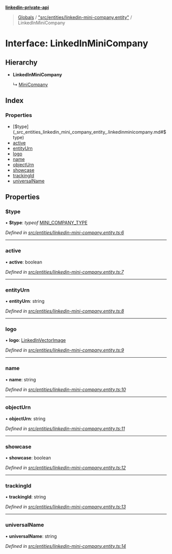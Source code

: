 **[linkedin-private-api](../README.md)**

> [Globals](../globals.md) / ["src/entities/linkedin-mini-company.entity"](../modules/_src_entities_linkedin_mini_company_entity_.md) / LinkedInMiniCompany

# Interface: LinkedInMiniCompany

## Hierarchy

- **LinkedInMiniCompany**

  ↳ [MiniCompany](_src_entities_mini_company_entity_.minicompany.md)

## Index

### Properties

- [$type](_src_entities_linkedin_mini_company_entity_.linkedinminicompany.md#$type)
- [active](_src_entities_linkedin_mini_company_entity_.linkedinminicompany.md#active)
- [entityUrn](_src_entities_linkedin_mini_company_entity_.linkedinminicompany.md#entityurn)
- [logo](_src_entities_linkedin_mini_company_entity_.linkedinminicompany.md#logo)
- [name](_src_entities_linkedin_mini_company_entity_.linkedinminicompany.md#name)
- [objectUrn](_src_entities_linkedin_mini_company_entity_.linkedinminicompany.md#objecturn)
- [showcase](_src_entities_linkedin_mini_company_entity_.linkedinminicompany.md#showcase)
- [trackingId](_src_entities_linkedin_mini_company_entity_.linkedinminicompany.md#trackingid)
- [universalName](_src_entities_linkedin_mini_company_entity_.linkedinminicompany.md#universalname)

## Properties

### $type

• **$type**: _typeof_ [MINI_COMPANY_TYPE](../modules/_src_entities_linkedin_mini_company_entity_.md#mini_company_type)

_Defined in [src/entities/linkedin-mini-company.entity.ts:6](https://github.com/eilonmore/linkedin-private-api/blob/354b20a/src/entities/linkedin-mini-company.entity.ts#L6)_

---

### active

• **active**: boolean

_Defined in [src/entities/linkedin-mini-company.entity.ts:7](https://github.com/eilonmore/linkedin-private-api/blob/354b20a/src/entities/linkedin-mini-company.entity.ts#L7)_

---

### entityUrn

• **entityUrn**: string

_Defined in [src/entities/linkedin-mini-company.entity.ts:8](https://github.com/eilonmore/linkedin-private-api/blob/354b20a/src/entities/linkedin-mini-company.entity.ts#L8)_

---

### logo

• **logo**: [LinkedInVectorImage](_src_entities_linkedin_vector_image_entity_.linkedinvectorimage.md)

_Defined in [src/entities/linkedin-mini-company.entity.ts:9](https://github.com/eilonmore/linkedin-private-api/blob/354b20a/src/entities/linkedin-mini-company.entity.ts#L9)_

---

### name

• **name**: string

_Defined in [src/entities/linkedin-mini-company.entity.ts:10](https://github.com/eilonmore/linkedin-private-api/blob/354b20a/src/entities/linkedin-mini-company.entity.ts#L10)_

---

### objectUrn

• **objectUrn**: string

_Defined in [src/entities/linkedin-mini-company.entity.ts:11](https://github.com/eilonmore/linkedin-private-api/blob/354b20a/src/entities/linkedin-mini-company.entity.ts#L11)_

---

### showcase

• **showcase**: boolean

_Defined in [src/entities/linkedin-mini-company.entity.ts:12](https://github.com/eilonmore/linkedin-private-api/blob/354b20a/src/entities/linkedin-mini-company.entity.ts#L12)_

---

### trackingId

• **trackingId**: string

_Defined in [src/entities/linkedin-mini-company.entity.ts:13](https://github.com/eilonmore/linkedin-private-api/blob/354b20a/src/entities/linkedin-mini-company.entity.ts#L13)_

---

### universalName

• **universalName**: string

_Defined in [src/entities/linkedin-mini-company.entity.ts:14](https://github.com/eilonmore/linkedin-private-api/blob/354b20a/src/entities/linkedin-mini-company.entity.ts#L14)_
